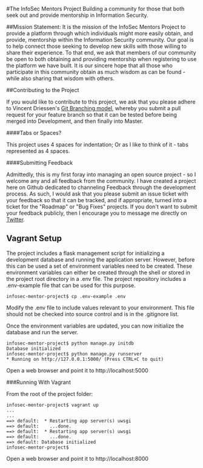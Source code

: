 #The InfoSec Mentors Project
Building a community for those that both seek out and provide mentorship in
Information Security.

##Mission Statement:
It is the mission of the InfoSec Mentors Project to provide a platform through
which individuals might more easily obtain, and provide, mentorship within the
Information Security community. Our goal is to help connect those seeking to
develop new skills with those willing to share their experience. To that end,
we ask that members of our community be open to both obtaining and providing 
mentorship when registering to use the platform we have built. It is our sincere
hope that all those who participate in this community obtain as much wisdom as
can be found - while also sharing that wisdom with others. 

##Contributing to the Project

If you would like to contribute to this project, we ask that you please adhere
to Vincent Driessen's [Git Branching model](http://nvie.com/posts/a-successful-git-branching-model/), whereby you submit a pull request for your feature branch so that it 
can be tested before being merged into Development, and then finally into Master.

####Tabs or Spaces?

This project uses 4 spaces for indentation; Or as I like to think of it - tabs
represented as 4 spaces.

####Submitting Feedback

Admittedly, this is my first foray into managing an open source project - so I
welcome any and all feedback from the community. I have created a project here
on Github dedicated to channeling Feedback through the development process. As
such, I would ask that you please submit an issue ticket with your feedback so
that it can be tracked, and if appropriate, turned into a ticket for the
"Roadmap" or "Bug Fixes" projects. If you don't want to submit your feedback
publicly, then I encourage you to message me directly on
[Twitter](https://www.twitter.com/andMYhacks).

## Vagrant Setup

The project includes a flask management script for initializing a development database and running the application server.
However, before this can be used a set of environment variables need to be created. These environment variables can either be created
through the shell or stored in the project root directory in a .env file. The project repository includes a .env-example file that
can be used for this purpose. 

    infosec-mentor-project$ cp .env-example .env
    
Modify the .env file to include values relevant to your environment. This file should not be checked into source control and is in the
.gitignore list.

Once the environment variables are updated, you can now initialize the database and run the server.

    infosec-mentor-project$ python manage.py initdb
    Database initialized
    infosec-mentor-project$ python manage.py runserver
    * Running on http://127.0.0.1:5000/ (Press CTRL+C to quit)
   
Open a web browser and point it to http://localhost:5000

###Running With Vagrant

From the root of the project folder:
    
    infosec-mentor-project$ vagrant up
    ...
    ...
    ==> default:  * Restarting app server(s) uwsgi
    ==> default:    ...done.
    ==> default:  * Restarting app server(s) uwsgi
    ==> default:    ...done.
    ==> default: Database initialized
    infosec-mentor-project$ 
    
Open a web browser and point it to http://localhost:8000
     
    
    

